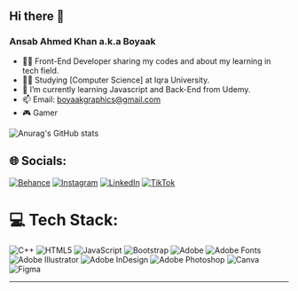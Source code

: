 ## Hi there 👋
### Ansab Ahmed Khan a.k.a Boyaak

<!--
**BOYAAK/BOYAAK** is a ✨ _special_ ✨ repository because its `README.md` (this file) appears on your GitHub profile.

Here are some ideas to get you started:-->

- 🧑‍💼 Front-End Developer sharing my codes and about my learning in tech field.
- 👨‍🎓 Studying [Computer Science] at Iqra University.
- 🌱 I’m currently learning Javascript and Back-End from Udemy.
- 📫 Email: boyaakgraphics@gmail.com
- 🎮 Gamer 

![Anurag's GitHub stats](https://github-readme-stats.vercel.app/api?username=BOYAAK&show_icons=true&theme=algolia)


## 🌐 Socials:
[![Behance](https://img.shields.io/badge/Behance-1769ff?logo=behance&logoColor=white)](https://behance.net/itsBOYAAK) [![Instagram](https://img.shields.io/badge/Instagram-%23E4405F.svg?logo=Instagram&logoColor=white)](https://instagram.com/_boyaak_) [![LinkedIn](https://img.shields.io/badge/LinkedIn-%230077B5.svg?logo=linkedin&logoColor=white)](https://linkedin.com/in/ANSABAHMEDKHAN) [![TikTok](https://img.shields.io/badge/TikTok-%23000000.svg?logo=TikTok&logoColor=white)](https://tiktok.com/@BOYAAK) 

# 💻 Tech Stack:
![C++](https://img.shields.io/badge/c++-%2300599C.svg?style=for-the-badge&logo=c%2B%2B&logoColor=white) ![HTML5](https://img.shields.io/badge/html5-%23E34F26.svg?style=for-the-badge&logo=html5&logoColor=white) ![JavaScript](https://img.shields.io/badge/javascript-%23323330.svg?style=for-the-badge&logo=javascript&logoColor=%23F7DF1E) ![Bootstrap](https://img.shields.io/badge/bootstrap-%238511FA.svg?style=for-the-badge&logo=bootstrap&logoColor=white) ![Adobe](https://img.shields.io/badge/adobe-%23FF0000.svg?style=for-the-badge&logo=adobe&logoColor=white) ![Adobe Fonts](https://img.shields.io/badge/Adobe%20Fonts-000B1D.svg?style=for-the-badge&logo=Adobe%20Fonts&logoColor=white) ![Adobe Illustrator](https://img.shields.io/badge/adobe%20illustrator-%23FF9A00.svg?style=for-the-badge&logo=adobe%20illustrator&logoColor=white) ![Adobe InDesign](https://img.shields.io/badge/Adobe%20InDesign-49021F?style=for-the-badge&logo=adobeindesign&logoColor=FF3366) ![Adobe Photoshop](https://img.shields.io/badge/adobe%20photoshop-%2331A8FF.svg?style=for-the-badge&logo=adobe%20photoshop&logoColor=white) ![Canva](https://img.shields.io/badge/Canva-%2300C4CC.svg?style=for-the-badge&logo=Canva&logoColor=white) ![Figma](https://img.shields.io/badge/figma-%23F24E1E.svg?style=for-the-badge&logo=figma&logoColor=white)

---


<!-- Proudly created with GPRM ( https://gprm.itsvg.in ) -->
